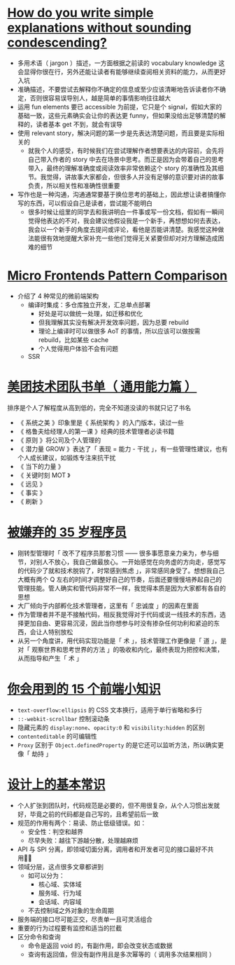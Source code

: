 # [How do you write simple explanations without sounding condescending?](https://jvns.ca/blog/2020/11/15/simple-explanations-without-sounding-condescending/)

- 多用术语（ jargon ）描述，一方面根据之前读的 vocabulary knowledge 这会显得你很在行，另外还能让读者有能够继续查阅相关资料的能力，从而更好入坑
- 准确描述，不要尝试去解释你不确定的信息或至少应该清晰地告诉读者你不确定，否则很容易误导别人，越是简单的事情影响往往越大
- 运用 fun elements 要已 accessible 为前提，它只是个 signal，假如大家的基础一致，这些元素确实会让你的表达更 funny，但如果没给出足够清楚的解释的，读者基本 get 不到，就会有误导
- 使用 relevant story，解决问题的第一步是先表达清楚问题，而且要是实际相关的
    - 就我个人的感受，有时候我们在尝试理解作者想要表达的内容前，会先将自己带入作者的 story 中去在场景中思考。而正是因为会带着自己的思考带入，最终的理解准确度或阅读效率非常依赖这个 story 的准确性及其细节。我觉得，讲故事大家都会，但很多人并没有足够的意识要对讲的故事负责，所以相关性和准确性很重要
- 写作也是一种沟通，沟通通常要基于换位思考的基础上，因此想让读者搞懂你写的东西，可以假设自己是读者，尝试能不能明白
    - 很多时候让组里的同学去和我讲明白一件事或写一份文档，假如有一瞬间觉得他表达的不对，我会建议他假设我是一个新手，再想想如何去表达，我会以一个新手的角度去提问或评论，看他是否能讲清楚。我感觉这种做法能很有效地提醒大家补充一些他们觉得无关紧要但却对对方理解造成困难的细节


# [Micro Frontends Pattern Comparison](https://blog.bitsrc.io/microfrontend-pattern-comparison-c50a9d2e4172)

- 介绍了 4 种常见的微前端架构
    - 编译时集成：多仓库独立开发，汇总单点部署
        - 好处是可以做统一处理，如迁移和优化
        - 但我理解其实没有解决开发效率问题，因为总要 rebuild
        - 理论上编译时可以做很多 AoT 的事情，所以应该可以做按需 rebuild，比如某些 cache
        - 个人觉得用户体验不会有问题
    - SSR

# [美团技术团队书单（ 通用能力篇 ）](https://mp.weixin.qq.com/s/5nUqazLLV67H824Jg6kd_A)

排序是个人了解程度从高到低的，完全不知道没读的书就只记了书名

- 《 系统之美 》印象里是《 系统架构 》的入门版本，读过一些
- 《 格鲁夫给经理人的第一课 》经典的技术管理者必读书籍
- 《 原则 》将公司及个人管理的
- 《 潜力量 GROW 》表达了「 表现 = 能力 - 干扰 」，有一些管理性建议，也有个人成长建议，如锻炼专注来抗干扰
- 《 当下的力量 》
- 《 关键时刻 MOT 》
- 《 远见 》
- 《 事实 》
- 《 刷新 》

# [被嫌弃的 35 岁程序员](https://mp.weixin.qq.com/s/ri9eik51MLh8ksesktJYqg)

- 刚转型管理时「 改不了程序员那套习惯 —— 很多事愿意亲力亲为，参与细节，对别人不放心，我自己做最放心。一开始感觉在向务虚的方向走，感觉写的代码少了就和技术脱钩了，时常感到焦虑 」，非常感同身受了。想想我自己大概有两个 Q 左右的时间才调整好自己的节奏，后面还要慢慢培养起自己的管理技能。管人确实和管代码非常不一样，我觉得本质是因为大家都有各自的思想
- 大厂倾向于内部孵化技术管理者，这里有「 忠诚度 」的因素在里面
- 作为管理者并不是不接触代码，相反我觉得对于代码或说一线技术的东西，选择更加自由、更容易沉浸，因此当你想参与时没有掺杂任何功利和紧迫的东西，会让人特别放松
- 从另一个角度讲，用代码实现功能是「 术 」，技术管理工作更像是「 道 」，是对「 观察世界和思考世界的方法 」的吸收和内化，最终表现为把控和决策，从而指导和产生「 术 」

# [你会用到的 15 个前端小知识](https://mp.weixin.qq.com/s/IMQhGAS_TaCDDITgl4Ekew)

- `text-overflow:ellipsis` 的 CSS 文本换行，适用于单行省略和多行
- `::-webkit-scrollbar` 控制滚动条
- 隐藏元素的 `display:none`、`opacity:0` 和 `visibility:hidden` 的区别
- `contenteditable` 的可编辑性
- `Proxy` 区别于 `Object.definedProperty` 的是它还可以监听方法，所以确实更像「 劫持 」

# [设计上的基本常识](https://dubbo.apache.org/zh-cn/docs/dev/principals/general-knowledge.html)

- 个人扩张到团队时，代码规范是必要的，但不用很复杂，从个人习惯出发就好，毕竟之前的代码都是自己写的，且希望前后一致
- 规范的作用有两个：易读、防止低级错误。如：
    - 安全性：判空和越界
    - 尽早失败：越往下游越分散，处理越麻烦
- API 与 SPI 分离，即领域切面分离，调用者和开发者可见的接口最好不共用
- 领域分层，这点很多文章都讲到
    - 如可以分为：
        - 核心域、实体域
        - 服务域、行为域
        - 会话域、内容域
    - 不去控制域之外对象的生命周期
- 服务端的接口尽可能正交，尽责单一且可灵活组合
- 重要的行为过程要有监控和适当的拦截
- 区分命令和查询
    - 命令是返回 void 的，有副作用，即会改变状态或数据
    - 查询有返回值，但没有副作用且是多次幂等的（ 调用多次结果相同 ）

